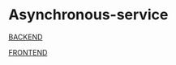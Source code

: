 # Asynchronous-service

[BACKEND](https://github.com/cnrcvk7/WEB)

[FRONTEND](https://github.com/cnrcvk7/WEBF)


